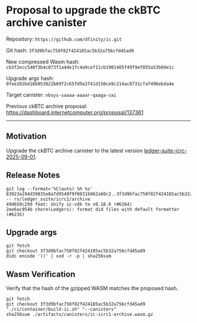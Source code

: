 # Proposal to upgrade the ckBTC archive canister

Repository: `https://github.com/dfinity/ic.git`

Git hash: `3f3d9bfac750f82f424185ac5b32a756cfd45ad9`

New compressed Wasm hash: `cb3f2ecc540f3b4c073f1a4de1fc4a9cef11cb1901405f49f9ef855a53b69e1c`

Upgrade args hash: `0fee102bd16b053022b69f2c65fd5e2f41d150ce9c214ac8731cfaf496ebda4e`

Target canister: `nbsys-saaaa-aaaar-qaaga-cai`

Previous ckBTC archive proposal: https://dashboard.internetcomputer.org/proposal/137361

---

## Motivation

Upgrade the ckBTC archive canister to the latest
version [ledger-suite-icrc-2025-09-01](https://github.com/dfinity/ic/releases/tag/ledger-suite-icrc-2025-09-01).

## Release Notes

```
git log --format='%C(auto) %h %s' 83923a194d39835e8a7d9549f9f0831b962a60c2..3f3d9bfac750f82f424185ac5b32a756cfd45ad9 -- rs/ledger_suite/icrc1/archive
49d659c29d feat: Unify ic-cdk to v0.18.6 (#6264)
2ee6ac954b chore(Ledgers): format did files with default formatter (#6235)
 ```

## Upgrade args

```
git fetch
git checkout 3f3d9bfac750f82f424185ac5b32a756cfd45ad9
didc encode '()' | xxd -r -p | sha256sum
```

## Wasm Verification

Verify that the hash of the gzipped WASM matches the proposed hash.

```
git fetch
git checkout 3f3d9bfac750f82f424185ac5b32a756cfd45ad9
"./ci/container/build-ic.sh" "--canisters"
sha256sum ./artifacts/canisters/ic-icrc1-archive.wasm.gz
```
